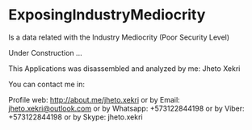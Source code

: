 ExposingIndustryMediocrity
==========================

Is a data related with the Industry Mediocrity (Poor Security Level)


Under Construction ...

This Applications was disassembled and analyzed by me: Jheto Xekri


You can contact me in:

Profile web: http://about.me/jheto.xekri
or by Email: jheto.xekri@outlook.com
or by Whatsapp: +573122844198
or by Viber: +573122844198
or by Skype: jheto.xekri
